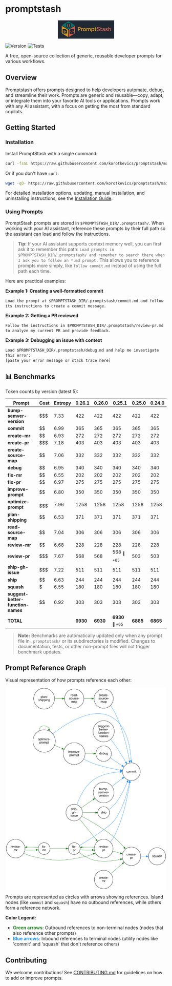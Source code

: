 # promptstash

<div style="display: flex; justify-content: center; align-items: center; width: 100%;">
  <img src="static/logo.png" alt="Promptstash Logo" style="width:35%;height:35%;object-fit:contain;" />
</div>


![Version](https://img.shields.io/github/v/release/korotkevics/promptstash)
![Tests](https://github.com/korotkevics/promptstash/actions/workflows/test.yml/badge.svg?branch=main)

A free, open-source collection of generic, reusable developer prompts for various workflows.

## Overview

Promptstash offers prompts designed to help developers automate, debug, and streamline their work. Prompts are generic and reusable—copy, adapt, or integrate them into your favorite AI tools or applications. Prompts work with any AI assistant, with a focus on getting the most from standard copilots.

## Getting Started

### Installation

Install PromptStash with a single command:

```bash
curl -fsSL https://raw.githubusercontent.com/korotkevics/promptstash/main/install.sh | bash
```

Or if you don't have `curl`:

```bash
wget -qO- https://raw.githubusercontent.com/korotkevics/promptstash/main/install.sh | bash
```

For detailed installation options, updating, manual installation, and uninstalling instructions, see the [Installation Guide](docs/installation.md).

### Using Prompts

PromptStash prompts are stored in `$PROMPTSTASH_DIR/.promptstash/`. When working with your AI assistant, reference these prompts by their full path so the assistant can load and follow the instructions.

> **Tip:** If your AI assistant supports context memory well, you can first ask it to remember this path: `Load prompts in $PROMPTSTASH_DIR/.promptstash/ and remember to search there when I ask you to follow an *.md prompt.` This allows you to reference prompts more simply, like `follow commit.md` instead of using the full path each time.

Here are practical examples:

**Example 1: Creating a well-formatted commit**

```text
Load the prompt at $PROMPTSTASH_DIR/.promptstash/commit.md and follow its instructions to create a commit message.
```

**Example 2: Getting a PR reviewed**

```text
Follow the instructions in $PROMPTSTASH_DIR/.promptstash/review-pr.md to analyze my current PR and provide feedback.
```

**Example 3: Debugging an issue with context**

```text
Load $PROMPTSTASH_DIR/.promptstash/debug.md and help me investigate this error:
[paste your error message or stack trace here]
```

## 📊 Benchmarks

Token counts by version (latest 5):

| Prompt | Cost | Entropy | **0.26.1** | **0.26.0** | **0.25.1** | **0.25.0** | **0.24.0** |
|---|---|---|---|---|---|---|---|
| **bump-semver-version** | $$$ | 7.33 | 422 | 422 | 422 | 422 | 422 |
| **commit** | $$ | 6.99 | 365 | 365 | 365 | 365 | 365 |
| **create-mr** | $$ | 6.93 | 272 | 272 | 272 | 272 | 272 |
| **create-pr** | $$$ | 7.18 | 403 | 403 | 403 | 403 | 403 |
| **create-source-map** | $$ | 7.06 | 332 | 332 | 332 | 332 | 332 |
| **debug** | $$ | 6.95 | 340 | 340 | 340 | 340 | 340 |
| **fix-mr** | $$ | 6.55 | 202 | 202 | 202 | 202 | 202 |
| **fix-pr** | $$ | 6.97 | 275 | 275 | 275 | 275 | 275 |
| **improve-prompt** | $$ | 6.80 | 350 | 350 | 350 | 350 | 350 |
| **optimize-prompt** | $$$$$$$ | 7.96 | 1258 | 1258 | 1258 | 1258 | 1258 |
| **plan-shipping** | $$ | 6.53 | 371 | 371 | 371 | 371 | 371 |
| **read-source-map** | $$ | 7.04 | 306 | 306 | 306 | 306 | 306 |
| **review-mr** | $$ | 6.68 | 228 | 228 | 228 | 228 | 228 |
| **review-pr** | $$$ | 7.67 | 568 | 568 | 568 <sub>🔴 +65</sub> | 503 | 503 |
| **ship-gh-issue** | $$$ | 7.22 | 511 | 511 | 511 | 511 | 511 |
| **ship** | $$ | 6.63 | 244 | 244 | 244 | 244 | 244 |
| **squash** | $ | 6.55 | 180 | 180 | 180 | 180 | 180 |
| **suggest-better-function-names** | $$ | 6.92 | 303 | 303 | 303 | 303 | 303 |
| **TOTAL** |  |  | **6930** | **6930** | **6930** <sub>🔴 +65</sub> | **6865** | **6865** |

> **Note:** Benchmarks are automatically updated only when any prompt file in `.promptstash/` or its subdirectories is modified. Changes to documentation, tests, or other non-prompt files will not trigger benchmark updates.

## Prompt Reference Graph

Visual representation of how prompts reference each other:

<div style="display: flex; justify-content: center; align-items: center; width: 100%;">
  <img src="static/prompt-graph.svg" alt="Prompt Reference Graph" style="width:100%;max-width:800px;height:auto;" />
</div>

Prompts are represented as circles with arrows showing references. Island nodes (like `commit` and `squash`) have no outbound references, while others form a reference network.

**Color Legend:**
- <span style="color: #228B22; font-weight: bold;">Green arrows</span>: Outbound references to non-terminal nodes (nodes that also reference other prompts)
- <span style="color: #1E90FF; font-weight: bold;">Blue arrows</span>: Inbound references to terminal nodes (utility nodes like 'commit' and 'squash' that don't reference others)

## Contributing

We welcome contributions! See [CONTRIBUTING.md](CONTRIBUTING.md) for guidelines on how to add or improve prompts.
